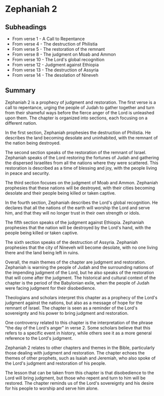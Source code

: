 # Zephaniah 2

## Subheadings

* From verse 1 - A Call to Repentance
* From verse 4 - The destruction of Philistia
* From verse 5 - The restoration of the remnant
* From verse 8 - The judgment on Moab and Ammon
* From verse 10 - The Lord's global recognition
* From verse 12 - Judgment against Ethiopia
* From verse 13 - The destruction of Assyria
* From verse 14 - The desolation of Nineveh

## Summary

Zephaniah 2 is a prophecy of judgment and restoration. The first verse is a call to repentance, urging the people of Judah to gather together and turn from their shameful ways before the fierce anger of the Lord is unleashed upon them. The chapter is organized into sections, each focusing on a different nation.

In the first section, Zephaniah prophesies the destruction of Philistia. He describes the land becoming desolate and uninhabited, with the remnant of the nation being destroyed.

The second section speaks of the restoration of the remnant of Israel. Zephaniah speaks of the Lord restoring the fortunes of Judah and gathering the dispersed Israelites from all the nations where they were scattered. This restoration is described as a time of blessing and joy, with the people living in peace and security.

The third section focuses on the judgment of Moab and Ammon. Zephaniah prophesies that these nations will be destroyed, with their cities becoming desolate and their people being killed or taken captive.

In the fourth section, Zephaniah describes the Lord's global recognition. He declares that all the nations of the earth will worship the Lord and serve him, and that they will no longer trust in their own strength or idols.

The fifth section speaks of the judgment against Ethiopia. Zephaniah prophesies that the nation will be destroyed by the Lord's hand, with the people being killed or taken captive.

The sixth section speaks of the destruction of Assyria. Zephaniah prophesies that the city of Nineveh will become desolate, with no one living there and the land being left in ruins.

Overall, the main themes of the chapter are judgment and restoration. Zephaniah is warning the people of Judah and the surrounding nations of the impending judgment of the Lord, but he also speaks of the restoration that will come after the judgment. The historical and cultural context of the chapter is the period of the Babylonian exile, when the people of Judah were facing judgment for their disobedience.

Theologians and scholars interpret this chapter as a prophecy of the Lord's judgment against the nations, but also as a message of hope for the remnant of Israel. The chapter is seen as a reminder of the Lord's sovereignty and his power to bring judgment and restoration.

One controversy related to this chapter is the interpretation of the phrase "the day of the Lord's anger" in verse 2. Some scholars believe that this refers to a specific event in history, while others see it as a more general reference to the Lord's judgment.

Zephaniah 2 relates to other chapters and themes in the Bible, particularly those dealing with judgment and restoration. The chapter echoes the themes of other prophets, such as Isaiah and Jeremiah, who also spoke of the Lord's judgment and restoration of his people.

The lesson that can be taken from this chapter is that disobedience to the Lord will bring judgment, but those who repent and turn to him will be restored. The chapter reminds us of the Lord's sovereignty and his desire for his people to worship and serve him alone.